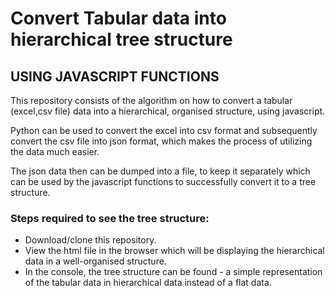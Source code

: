 # Convert Tabular data into hierarchical tree structure

## USING JAVASCRIPT FUNCTIONS

This repository consists of the algorithm on how to convert a tabular (excel,csv file) data into a hierarchical, organised structure, using javascript.

Python can be used to convert the excel into csv format and subsequently convert the csv file into json format, which makes the process of utilizing the data much easier. 

The json data then can be dumped into a file, to keep it separately which can be used by the javascript functions to successfully convert it to a tree structure.

### Steps required to see the tree structure:
* Download/clone this repository.
* View the html file in the browser which will be displaying the hierarchical data in a well-organised structure.
* In the console, the tree structure can be found -  a simple representation of the tabular data in hierarchical data instead of a flat data.
